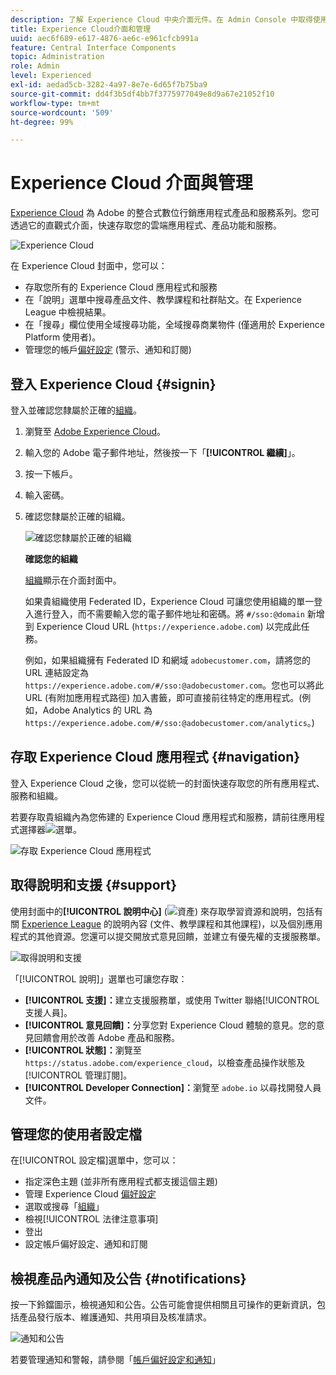 ```yaml
---
description: 了解 Experience Cloud 中央介面元件。在 Admin Console 中取得使用者和產品管理的說明；啟用 Experience Cloud 服務的應用程式。取得客群庫、客戶屬性、Experience Cloud 資產等項目的相關說明。
title: Experience Cloud介面和管理
uuid: aec6f689-e617-4876-ae6c-e961cfcb991a
feature: Central Interface Components
topic: Administration
role: Admin
level: Experienced
exl-id: aedad5cb-3282-4a97-8e7e-6d65f7b75ba9
source-git-commit: dd4f3b5df4bb7f3775977049e8d9a67e21052f10
workflow-type: tm+mt
source-wordcount: '509'
ht-degree: 99%

---
```


# Experience Cloud 介面與管理

[Experience Cloud](https://experience.adobe.com) 為 Adobe 的整合式數位行銷應用程式產品和服務系列。您可透過它的直觀式介面，快速存取您的雲端應用程式、產品功能和服務。

![Experience Cloud](assets/landing.png)

在 Experience Cloud 封面中，您可以：

* 存取您所有的 Experience Cloud 應用程式和服務
* 在「說明」選單中搜尋產品文件、教學課程和社群貼文。在 Experience League 中檢視結果。
* 在「搜尋」欄位使用全域搜尋功能，全域搜尋商業物件 (僅適用於 Experience Platform 使用者)。
* 管理您的帳戶[偏好設定](features/account-preferences.md) (警示、通知和訂閱)

## 登入 Experience Cloud {#signin}

登入並確認您隸屬於正確的[組織](administration/organizations.md)。

1. 瀏覽至 [Adobe Experience Cloud](https://experience.adobe.com)。
1. 輸入您的 Adobe 電子郵件地址，然後按一下「**[!UICONTROL 繼續]**」。
1. 按一下帳戶。
1. 輸入密碼。
1. 確認您隸屬於正確的組織。

   ![確認您隸屬於正確的組織](assets/organizations-menu.png)

   **確認您的組織**

   [組織](administration/organizations.md)顯示在介面封面中。

   如果貴組織使用 Federated ID，Experience Cloud 可讓您使用組織的單一登入進行登入，而不需要輸入您的電子郵件地址和密碼。將 `#/sso:@domain` 新增到 Experience Cloud URL (`https://experience.adobe.com`) 以完成此任務。

   例如，如果組織擁有 Federated ID 和網域 `adobecustomer.com`，請將您的 URL 連結設定為 `https://experience.adobe.com/#/sso:@adobecustomer.com`。您也可以將此 URL (有附加應用程式路徑) 加入書籤，即可直接前往特定的應用程式。(例如，Adobe Analytics 的 URL 為 `https://experience.adobe.com/#/sso:@adobecustomer.com/analytics`。)

## 存取 Experience Cloud 應用程式 {#navigation}

登入 Experience Cloud 之後，您可以從統一的封面快速存取您的所有應用程式、服務和組織。

若要存取貴組織內為您佈建的 Experience Cloud 應用程式和服務，請前往應用程式選擇器![選單](assets/apps-icon.png)。

![存取 Experience Cloud 應用程式](assets/platform-core-services.png)

## 取得說明和支援 {#support}

使用封面中的&#x200B;**[!UICONTROL 說明中心]** (![資產](assets/help-icon.png)) 來存取學習資源和說明，包括有關 [Experience League](https://experienceleague.adobe.com/#home) 的說明內容 (文件、教學課程和其他課程)，以及個別應用程式的其他資源。您還可以提交開放式意見回饋，並建立有優先權的支援服務單。

![取得說明和支援](assets/search-menu.png)

「[!UICONTROL 說明]」選單也可讓您存取：

* **[!UICONTROL 支援]：**&#x200B;建立支援服務單，或使用 Twitter 聯絡[!UICONTROL 支援人員]。
* **[!UICONTROL 意見回饋]：**&#x200B;分享您對 Experience Cloud 體驗的意見。您的意見回饋會用於改善 Adobe 產品和服務。
* **[!UICONTROL 狀態]：**&#x200B;瀏覽至 `https://status.adobe.com/experience_cloud`，以檢查產品操作狀態及[!UICONTROL 管理訂閱]。
* **[!UICONTROL Developer Connection]：**&#x200B;瀏覽至 `adobe.io` 以尋找開發人員文件。

## 管理您的使用者設定檔

在[!UICONTROL 設定檔]選單中，您可以：

* 指定深色主題 (並非所有應用程式都支援這個主題)
* 管理 Experience Cloud [偏好設定](features/account-preferences.md)
* 選取或搜尋「[組織](administration/organizations.md)」
* 檢視[!UICONTROL 法律注意事項]
* 登出
* 設定帳戶偏好設定、通知和訂閱

## 檢視產品內通知及公告 {#notifications}

按一下鈴鐺圖示，檢視通知和公告。公告可能會提供相關且可操作的更新資訊，包括產品發行版本、維護通知、共用項目及核准請求。

![通知和公告](assets/notifications-menu-small.png)

若要管理通知和警報，請參閱「[帳戶偏好設定和通知](features/account-preferences.md)」
